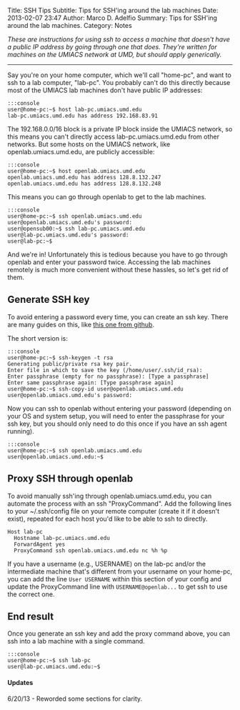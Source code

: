 Title: SSH Tips
Subtitle: Tips for SSH'ing around the lab machines
Date: 2013-02-07 23:47
Author: Marco D. Adelfio
Summary: Tips for SSH'ing around the lab machines.
Category: Notes

*These are instructions for using ssh to access a machine that doesn't have a
public IP address by going through one that does.  They're written for
machines on the UMIACS network at UMD, but should apply generically.*

<hr />

Say you're on your home computer, which we'll call "home-pc", and want to ssh
to a lab computer, "lab-pc".  You probably can't do this directly because most
of the UMIACS lab machines don't have public IP addresses:

    :::console
    user@home-pc:~$ host lab-pc.umiacs.umd.edu
    lab-pc.umiacs.umd.edu has address 192.168.83.91

The 192.168.0.0/16 block is a private IP block inside the UMIACS network, so
this means you can't directly access lab-pc.umiacs.umd.edu from other
networks. But some hosts on the UMIACS network, like
openlab.umiacs.umd.edu, are publicly accessible:

    :::console
    user@home-pc:~$ host openlab.umiacs.umd.edu
    openlab.umiacs.umd.edu has address 128.8.132.247
    openlab.umiacs.umd.edu has address 128.8.132.248

This means you can go through openlab to get to the lab machines.

    :::console
    user@home-pc:~$ ssh openlab.umiacs.umd.edu
    user@openlab.umiacs.umd.edu's password:
    user@opensub00:~$ ssh lab-pc.umiacs.umd.edu
    user@lab-pc.umiacs.umd.edu's password:
    user@lab-pc:~$

And we're in!  Unfortunately this is tedious because you have to go through
openlab and enter your password twice.  Accessing the lab machines remotely
is much more convenient without these hassles, so let's get rid of them.

## Generate SSH key

To avoid entering a password every time, you can create an ssh key.  There
are many guides on this, like [this one from github][1].

The short version is:

    :::console
    user@home-pc:~$ ssh-keygen -t rsa
    Generating public/private rsa key pair.
    Enter file in which to save the key (/home/user/.ssh/id_rsa):
    Enter passphrase (empty for no passphrase): [Type a passphrase]
    Enter same passphrase again: [Type passphrase again]
    user@home-pc:~$ ssh-copy-id user@openlab.umiacs.umd.edu
    user@openlab.umiacs.umd.edu's password:

Now you can ssh to openlab without entering your password (depending on your
OS and system setup, you will need to enter the passphrase for your ssh key,
but you should only need to do this once if you have an ssh agent running).

    :::console
    user@home-pc:~$ ssh openlab.umiacs.umd.edu
    user@openlab.umiacs.umd.edu:~$

## Proxy SSH through openlab

To avoid manually ssh'ing through openlab.umiacs.umd.edu, you can automate
the process with an ssh "ProxyCommand".  Add the following lines to your
~/.ssh/config file on your remote computer (create it if it doesn't exist),
repeated for each host you'd like to be able to ssh to directly.

    Host lab-pc
      Hostname lab-pc.umiacs.umd.edu
      ForwardAgent yes
      ProxyCommand ssh openlab.umiacs.umd.edu nc %h %p

If you have a username (e.g., USERNAME) on the lab-pc and/or the intermediate
machine that's different from your username on your home-pc, you can add the
line `User USERNAME` within this section of your config and update the
ProxyCommand line with `USERNAME@openlab...` to get ssh to use the correct
one.

## End result

Once you generate an ssh key and add the proxy command above, you can ssh into
a lab machine with a single command.

    :::console
    user@home-pc:~$ ssh lab-pc
    user@lab-pc.umiacs.umd.edu:~$

#### Updates

6/20/13 - Reworded some sections for clarity.

[1]: https://help.github.com/articles/generating-ssh-keys
